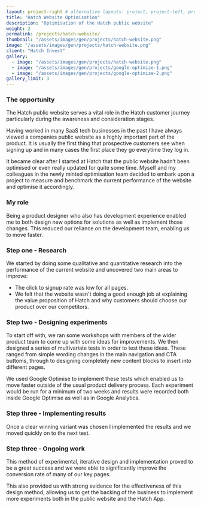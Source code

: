 ```yaml
---
layout: project-right # alternative layouts: project, project-left, project-right, project-top
title: "Hatch Website Optimisation"
description: "Optimisation of the Hatch public website"
weight: 2
permalink: /projects/hatch-website/
thumbnail: "/assets/images/gen/projects/hatch-website.png"
image: "/assets/images/gen/projects/hatch-website.png"
client: "Hatch Invest"
gallery:
  - image: "/assets/images/gen/projects/hatch-website.png"
  - image: "/assets/images/gen/projects/google-optimize-1.png"
  - image: "/assets/images/gen/projects/google-optimize-2.png"
gallery_limit: 3
---
```


### The opportunity 

The Hatch public website serves a vital role in the Hatch customer journey particularly during the awareness and consideration stages. 

Having worked in many SaaS tech businesses in the past I have always viewed a companies public website as a highly important part of the product. It is usually the first thing that prospective customers see when signing up and in many cases the first place they go everytime they log in.

It became clear after I started at Hatch that the public website hadn’t been optimised or even really updated for quite some time. Myself and my colleagues in the newly minted optimisation team decided to embark upon a project to measure and benchmark the current performance of the website and optimise it accordingly.

### My role

Being a product designer who also has development experience enabled me to both design new options for solutions as well as implement those changes. This reduced our reliance on the development team, enabling us to move faster.

### Step one - Research

We started by doing some qualitative and quantitative research into the performance of the current website and uncovered two main areas to improve:

- The click to signup rate was low for all pages.
- We felt that the website wasn't doing a good enough job at explaining the value proposition of Hatch and why customers should choose our product over our competitors.

### Step two - Designing experiments

To start off with, we ran some workshops with members of the wider product team to come up with some ideas for improvements. We then designed a series of multivariate tests in order to test these ideas. These ranged from simple wording changes in the main navigation and CTA buttoms, through to designing completely new content blocks to insert into different pages.

We used Google Optimise to implement these tests which enabled us to move faster outside of the usual product delivery process. Each experiment would be run for a minimum of two weeks and results were recorded both inside Google Optimise as well as in Google Analytics.

### Step three - Implementing results

Once a clear winning variant was chosen I implemented the results and we moved quickly on to the next test.

### Step three - Ongoing work

This method of experimental, iterative design and implementation proved to be a great success and we were able to significantly improve the conversion rate of many of our key pages. 

This also provided us with strong evidence for the effectiveness of this design method, allowing us to get the backing of the business to implement more experiments both in the public website and the Hatch App.
